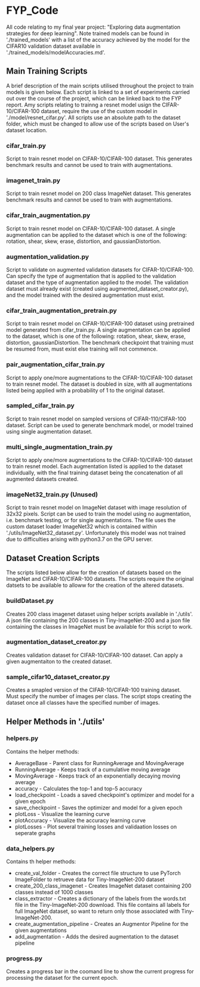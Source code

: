 # FYP_Code
All code relating to my final year project: "Exploring data augmentation strategies for deep learning".
Note trained models can be found in './trained_models' with a list of the accuracy achieved by the model for the CIFAR10 validation dataset available in './trained_models/modelAccuracies.md'.

## Main Training Scripts
A brief description of the main scripts utilised throughout the project to train models is given below. Each script is linked to a set of experiments carried out over the course of the project, which can be linked back to the FYP report. Amy scripts relating to trainng a resnet model usign the CIFAR-10/CIFAR-100 dataset, require the use of the custom model in './model/resnet_cifar.py'. All scripts use an absolute path to the dataset folder, which must be changed to allow use of the scripts based on User's dataset location.
### cifar_train.py
Script to train resnet model on CIFAR-10/CIFAR-100 dataset. This generates benchmark results and cannot be used to train with augmentations.

### imagenet_train.py
Script to train resnet model on 200 class ImageNet dataset. This generates benchmark results and cannot be used to train with augmentations.

### cifar_train_augmentation.py
Script to train resnet model on CIFAR-10/CIFAR-100 dataset. A single augmentation can be applied to the dataset which is one of the following: rotation, shear, skew, erase, distortion, and gaussianDistortion. 

### augmentation_validation.py
Script to validate on augmented validation datasets for CIFAR-10/CIFAR-100. Can specify the type of augmentation that is applied to the validation dataset and the type of augmentation applied to the model. The validation dataset must already exist (created using augmented_dataset_creator.py), and the model trained with the desired augmentation must exist.

### cifar_train_augmentation_pretrain.py
Script to train resnet model on CIFAR-10/CIFAR-100 dataset using pretrained model generated from cifar_train.py. A single augmentation can be applied to the dataset, which is one of the following: rotation, shear, skew, erase, distortion, gaussianDistortion. The benchmark checkpoint that training must be resumed from, must exist else training will not commence.

### pair_augmentation_cifar_train.py
Script to apply one/more augmentations to the CIFAR-10/CIFAR-100 dataset to train resnet model. The dataset is doubled in size, with all augmentations listed being applied with a probability of 1 to the original dataset.

### sampled_cifar_train.py
Script to train resnet model on sampled versions of CIFAR-110/CIFAR-100 dataset. Script can be used to generate benchmark model, or model trained using single augmentation dataset.

### multi_single_augmentation_train.py
Script to apply one/more augmentations to the CIFAR-10/CIFAR-100 dataset to train resnet model. Each augmentation listed is applied to the dataset individually, with the final training dataset being the concatenation of all augmented datasets created.

### imageNet32_train.py (Unused)
Script to train resnet model on ImageNet dataset with image resolution of 32x32 pixels. Script can be used to train the model using no augmentation, i.e. benchmark testing, or for single augmentations. The file uses the custom dataset loader ImageNet32 which is contained within './utils/ImageNet32_dataset.py'. Unfortunately this model was not trained due to difficulties arising with python3.7 on the GPU server.

## Dataset Creation Scripts
The scripts listed below allow for the creation of datasets based on the ImageNet and CIFAR-10/CIFAR-100 datasets. The scripts require the original datsets to be available to alloww for the creation of the altered datasets.

### buildDataset.py
Creates 200 class imagenet dataset using helper scripts available in './utils'. A json file containing the 200 classes in Tiny-ImageNet-200 and a json file containing the classes in ImageNet must be available for this script to work. 

### augmentation_dataset_creator.py
Creates validation dataset for CIFAR-10/CIFAR-100 dataset. Can apply a given augmentaiton to the created dataset.

### sample_cifar10_dataset_creator.py
Creates a smapled version of the CIFAR-10/CIFAR-100 training dataset. Must specify the number of images per class. The script stops creating the dataset once all classes have the specified number of images.

## Helper Methods in './utils'
### helpers.py
Contains the helper methods:
* AverageBase - Parent class for RunningAverage and MovingAverage
* RunningAverage - Keeps track of a cumulative moving average
* MovingAverage - Keeps track of an exponentially decaying moving average
* accuracy - Calculates the top-1 and top-5 accuracy
* load_checkpoint - Loads a saved checkpoint's optimizer and model for a given epoch
* save_checkpoint - Saves the optimizer and model for a given epoch
* plotLoss - Visualize the learning curve
* plotAccuracy - Visualize the accuracy learning curve
* plotLosses - Plot several training losses and validaation losses on seperate graphs

### data_helpers.py
Contains th helper methods:
* create_val_folder - Creates the correct file structure to use PyTorch ImageFolder to retrueve data for Tiny-ImageNet-200 dataset
* create_200_class_imagenet - Creates ImageNet dataset containing 200 classes instead of 1000 classes
* class_extractor - Creates a dictionary of the labels from the words.txt file in the Tiny-ImageNet-200 download. This file contains all labels for full ImageNet dataset, so want to return only those associated with Tiny-ImageNet-200.
* create_augmentation_pipeline - Creates an Augmentor Pipeline for the given augmentations
* add_augmentation - Adds the desired augmentation to the dataset pipeline

### progress.py
Creates a progress bar in the coomand line to show the current progress for processing the dataset for the current epoch.

